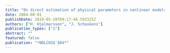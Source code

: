 ```yaml
---
title: "On direct estimation of physical parameters in nonlinear models"
date: 2004-00-01
publishDate: 2019-05-28T09:17:46.593325Z
authors: ["H. Hjalmarsson", "J. Schoukens"]
publication_types: ["1"]
abstract: ""
featured: false
publication: "*NOLCOS$'$04*"
---
```



